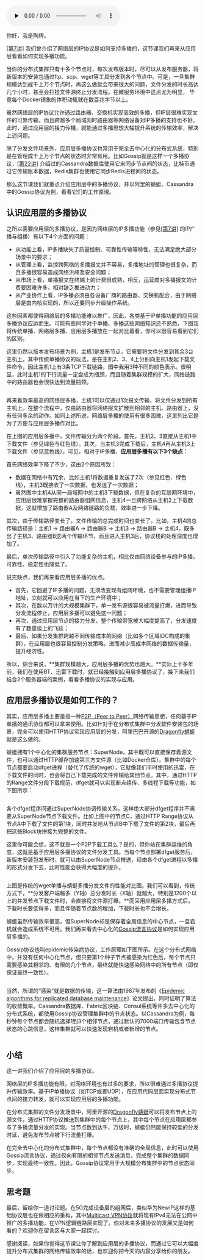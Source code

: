 <audio id="audio" title="26 | 应用层多播：如何快速地分发内容？" controls="" preload="none"><source id="mp3" src="https://static001.geekbang.org/resource/audio/3f/37/3feb9595eea01aa4e439c2eec0828a37.mp3"></audio>

你好，我是陶辉。

[[第7讲]](https://time.geekbang.org/column/article/235302) 我们曾介绍了网络层的IP协议是如何支持多播的，这节课我们再来从应用层看看如何实现多播功能。

当你的分布式集群只有十多个节点时，每次发布版本时，尽可以从发布服务器，将新版本的安装包通过ftp、scp、wget等工具分发到各个节点中。可是，一旦集群规模达到成千上万个节点时，再这么做就会带来很大的问题，文件分发的时长高达几个小时，甚至会打挂文件源终止分发流程。在微服务环境中这点尤为明显， 毕竟每个Docker镜象的体积动辄就在数百兆字节以上。

虽然网络层的IP协议允许通过路由器、交换机实现高效的多播，但IP层很难实现文件的可靠传输，而且跨越多个局域网时路由器等网络设备对IP多播的支持也不好。此时，通过应用层的接力传播，就能通过多播思想大幅提升系统的传输效率，解决上述问题。

除了分发文件场景外，应用层多播协议也常用于完全去中心化的分布式系统，特别是在管理成千上万个节点的状态时非常有用。比如Gossip就是这样一个多播协议，[[第22讲]](https://time.geekbang.org/column/article/254600) 介绍过的Cassandra数据库使用它来同步节点间的状态，比特币通过它传输账本数据，Redis集群也使用它同步Redis进程间的状态。

那么这节课我们就重点介绍应用层中的多播协议，并以阿里的蜻蜓、Cassandra中的Gossip协议为例，看看它们的工作原理。

## 认识应用层的多播协议

之所以需要应用层的多播协议，是因为网络层的IP多播功能（参见[[第7讲]](https://time.geekbang.org/column/article/235302) 的IP广播与组播）有以下4个方面的问题：

- 从功能上看，IP多播缺失了质量控制、可靠性传输等特性，无法满足绝大部分场景中的要求；
- 从管理上看，监控跨网络的多播报文并不容易，多播地址的管理也很复杂，而且多播很容易造成网络洪峰及安全问题；
- 从市场上看，单播报文在终端上的计费很成熟，相反，运营商对多播报文的计费要困难许多，相对缺乏推进动力；
- 从产业协作上看，IP多播必须由各设备厂商的路由器、交换机配合，由于网络层是由内核实现的，所以还要同步升级操作系统。

这些因素都使得网络层的多播功能难以推广，因此，各类基于IP单播功能的应用层多播协议应运而生。可能有些同学对于单播、多播这些网络知识还不熟悉，下图我将传统单播、网络层多播、应用层多播放在一起对比着看，你可以很容易看到它们的区别。

这里仍然以版本发布场景为例，主机1是发布节点，它需要将文件分发到其余3台主机上，其中传统单播协议的玩法，是在主机2、3、4上分别向主机1发起下载文件命令，因此主机1上有3条TCP下载链路，图中我用3种不同的颜色表示。很明显，此时主机1的下行流量一定会成为瓶颈，而且随着集群规模的扩大，网络链路中的路由器也会很快达到流量瓶颈。

<img src="https://static001.geekbang.org/resource/image/34/7a/3457fac0f6811d21357188c48fe5867a.png" alt="">

再来看效率最高的网络层多播，主机1可以仅通过1次报文传输，将文件分发到所有主机上。在整个流程中，仅由路由器将网络报文扩散到相邻的主机、路由器上，没有任何多余的动作。如同上述所说，网络层多播的使用有很多困难，这里列出它是为了方便与应用层多播作对比。

在上图的应用层多播中，文件传输分为两个阶段。首先，主机2、3直接从主机1中下载文件（参见绿色与红色线）。其次，当主机3完成下载后，主机4再从主机3上下载文件（参见蓝色线）。可见，相对于IP多播，**应用层多播有以下3个缺点：**

首先网络效率下降了不少，这由2个原因所致：

- 数据在网络中有冗余，比如主机1将数据重复发送了2次（参见红色、绿色线），主机3既接收了一次数据，也发送了一次数据；
- 虽然图中主机4从同一局域网中的主机3下载数据，但在复杂的互联网环境中，应用层很难掌握完整的路由器组网信息，主机4一旦跨网络从主机2上下载数据，这就增加了路由器A及网络链路的负载，效率进一步下降。

其次，由于传输路径变长了，文件传输的总完成时间也变长了。比如，主机4的总传输路径是：主机1 -&gt; 路由器A -&gt; 路由器B -&gt; 主机3 -&gt; 路由器B -&gt; 主机4，既多出了主机3、路由器B这两个传输环节，而且进入主机3后，协议栈的处理深度也增加了。

最后，单次传输路径中引入了功能复杂的主机，相比仅由网络设备参与的IP多播，可靠性、稳定性也降低了。

说完缺点，我们再来看应用层多播的优点。

- 首先，它回避了IP多播的问题，无须改变现有组网环境，也不需要管理组播IP地址，立刻就可以应用在当下的生产环境中；
- 其次，在数以万计的大规模集群下，单一发布源很容易被流量打爆，进而导致分发流程停止，应用层多播可以避免这一问题；
- 再次，通过应用层节点的接力分发，整个传输带宽被大幅度提高了，分发速度有了数量级上的飞跃；
- 最后，如果分发集群跨越不同传输成本的网络（比如多个区域IDC构成的集群），在应用层也很容易控制分发策略，进而减少高成本网络的数据传输量，提升经济性。

所以，综合来说，**集群规模越大，应用层多播的优势也越大。**实际上十多年前，我们在使用BT、迅雷下载时，就已经接触到应用层多播协议了，接下来我们结合2个服务器端的案例，看看多播协议的实现与应用。

## 应用层多播协议是如何工作的？

其实，应用层多播主要是指一种[P2P（Peer to Peer）](https://zh.wikipedia.org/wiki/%E5%B0%8D%E7%AD%89%E7%B6%B2%E8%B7%AF)网络传输思想，任何基于IP单播的通讯协议都可以拿来使用。比如针对于在分布式集群中分发软件安装包的场景，完全可以使用HTTP协议实现应用层的分发，阿里巴巴开源的[Dragonfly蜻蜓](https://github.com/DarLiner/Dragonfly)就是这么做的。

蜻蜓拥有1个中心化的集群服务节点：SuperNode，其中既可以直接保存着源文件，也可以通过HTTP缓存加速第三方文件源（比如Docker仓库）。集群中的每个节点都要启动dfget进程（替代了传统的wget），它就像我们平时使用的迅雷，在下载文件的同时，也会将自己下载完成的文件传输给其他节点。其中，通过HTTP的Range文件分段下载规范，dfget就可以实现断点续传、多线程下载等功能，如下图所示：

[<img src="https://static001.geekbang.org/resource/image/2f/00/2fbba7f194bd3bcabded582467056700.png" alt="" title="图片及下图来源：https://github.com/DarLiner/Dragonfly/blob/master/docs/zh/architecture.md">](https://github.com/DarLiner/Dragonfly/blob/master/docs/zh/architecture.md)

各个dfget程序间通过SuperNode协调传输关系，这样绝大部分dfget程序并不需要从SuperNode节点下载文件。比如上图中的节点C，通过HTTP Range协议从节点A中下载了文件的第1块，同时并发地从节点B中下载了文件的第2块，最后再把这些Block块拼接为完整的文件。

这里你可能会想，这不就是一个P2P下载工具么？是的，但你站在集群运维的角度，这就是基于应用层多播协议的文件分发工具。当每个节点部署dfget服务后，新版本安装包发布时，就可以由SuperNode节点推送，经由各个dfget进程以多播的形式分发下去，此时性能会获得大幅度的提升。

<img src="https://static001.geekbang.org/resource/image/36/82/36de22b49038a6db2b8bc7ce953e5c82.png" alt="">

上图是传统的wget单播与蜻蜓多播分发文件的性能对比图。我们可以看到，传统方式下，**分发客户端越多（Y轴）总分发时长（X轴）就越大，特别是1200个以上的并发节点下载文件时，会直接将文件源打爆。**而采用应用层多播方式后，下载时长要低得多，而且伴随着节点数的增加，下载时长也不会增长。

蜻蜓虽然传输效率很高，但SuperNode却是保存着全局信息的中心节点，一旦宕机就会造成系统不可用。我们再来看去中心化的[Gossip流言协议](https://en.wikipedia.org/wiki/Gossip_protocol)是如何实现应用层多播的。

Gossip协议也叫epidemic传染病协议，工作原理如下图所示。在这个分布式网络中，并没有任何中心化节点，但只要第1个种子节点被感染为红色后，每个节点只需要感染其相邻的、有限的几个节点，最终就能快速感染网络中的所有节点（即仅保证最终一致性）。

<img src="https://static001.geekbang.org/resource/image/fa/b5/fa710dc6de9aa9238fee647ffdb69eb5.gif" alt="">

当然，所谓的“感染”就是数据的传输，这一算法由1987年发布的《[Epidemic algorithms for replicated database maintenance](http://bitsavers.trailing-edge.com/pdf/xerox/parc/techReports/CSL-89-1_Epidemic_Algorithms_for_Replicated_Database_Maintenance.pdf)》论文提出，同时证明了算法的收敛概率。Cassandra数据库、Fabric区块链、Consul系统等许多去中心化的分布式系统，都使用Gossip协议管理集群中的节点状态。以Cassandra为例，每秒钟每个节点都会随机选择1到3个相邻节点，通过默认的7000端口传输包含节点状态的心跳信息，这样集群就可以快速发现宕机或者新增的节点。

[<img src="https://static001.geekbang.org/resource/image/79/fe/7918df00c24e6e78122d5a70bd6bd2fe.png" alt="" title="图片来源：https://www.linkedin.com/pulse/gossip-protocol-inside-apache-cassandra-soham-saha">](https://www.linkedin.com/pulse/gossip-protocol-inside-apache-cassandra-soham-saha)

## 小结

这一讲我们介绍了应用层的多播协议。

网络层的IP多播功能有限，对网络环境也有过多的要求，所以很难通过多播协议提升传输效率。基于IP单播协议（如TCP或者UDP），在应用代码层面实现分布式节点间的接力转发，就可以实现应用层的多播功能。

在分布式集群的文件分发场景中，阿里开源的[Dragonfly蜻蜓](https://github.com/DarLiner/Dragonfly)可以将发布节点上的源文件，通过HTTP协议推送到集群中的每个节点上，其中每个节点在应用层都参与了多播流量分发的实现。当节点数到达千、万级时，蜻蜓仍然能保持较低的分发时延，避免发布节点被下行流量打爆。

在完全去中心化的分布式集群中，每个节点都没有准确的全局信息，此时可以使用Gossip流言协议，通过仅向有限的相邻节点发送消息，完成整个集群的数据同步，实现最终一致性。因此，Gossip协议常用于大规模分布集群中的节点状态同步。

## 思考题

最后，留给你一道讨论题。在5G完成设备层的组网后，类似华为NewIP这样的基础协议层也在做相应的重构，其中[Multicast VPN协议](https://support.huawei.com/enterprise/en/doc/EDOC1000173015/e0de8568/overview-of-rosen-mvpn)就将现有IPv4无法在公网中推广的多播功能，在VPN逻辑链路层实现了。你对未来多播协议的发展又是如何看的？欢迎你在留言区与大家一起探讨。

感谢阅读，如果你觉得这节课让你了解到应用层的多播协议，而通过它可以大幅度提升分布式集群的网络传输效率的话，也欢迎你把今天的内容分享给你的朋友。
